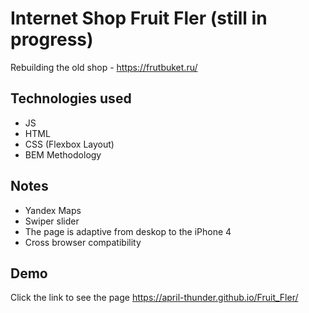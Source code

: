 
# Internet Shop Fruit Fler (still in progress)

Rebuilding the old shop - https://frutbuket.ru/

## Technologies used

- JS
- HTML
- CSS (Flexbox Layout)
- BEM Methodology

## Notes

- Yandex Maps
- Swiper slider
- The page is adaptive from deskop to the iPhone 4
- Сross browser compatibility

## Demo

Click the link to see the page https://april-thunder.github.io/Fruit_Fler/ 



